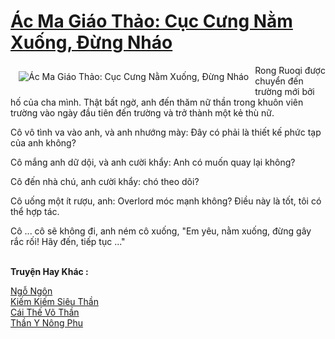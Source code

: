 <a href="https://truyentiki.com/ac-ma-giao-thao-cuc-cung-nam-xuong-dung-nhao.30401/" title="Ác Ma Giáo Thảo: Cục Cưng Nằm Xuống, Đừng Nháo"><h1>Ác Ma Giáo Thảo: Cục Cưng Nằm Xuống, Đừng Nháo</h1></a><div style="display:table"><img align="right" style="float: left; padding: 10px;" src="https://truyentiki.com/a/img/str/src/30401.jpg" alt="Ác Ma Giáo Thảo: Cục Cưng Nằm Xuống, Đừng Nháo">Rong Ruoqi được chuyển đến trường mới bởi hố của cha mình. Thật bất ngờ, anh đến thăm nữ thần trong khuôn viên trường vào ngày đầu tiên đến trường và trở thành một kẻ thù nữ. <p></p> Cô vô tình va vào anh, và anh nhướng mày: Đây có phải là thiết kế phức tạp của anh không? <p></p> Cô mắng anh dữ dội, và anh cười khẩy: Anh có muốn quay lại không? <p></p> Cô đến nhà chú, anh cười khẩy: chó theo dõi? <p></p> Cô uống một ít rượu, anh: Overlord móc mạnh không? Điều này là tốt, tôi có thể hợp tác. <p></p> Cô ... cô sẽ không đi, anh ném cô xuống, "Em yêu, nằm xuống, đừng gây rắc rối! Hãy đến, tiếp tục ..."</div><p><br><b>Truyện Hay Khác :</b></p><a href="https://truyentiki.com/ngo-ngon.30400/" alt="Ngỗ Ngôn">Ngỗ Ngôn</a><br/><a href="https://github.com/nownovels/top500/tree/master/truyenhay/33498/" alt="Kiếm Kiếm Siêu Thần">Kiếm Kiếm Siêu Thần</a><br/><a href="https://github.com/nownovels/top500/tree/master/truyenhay/33854/" alt="Cái Thế Võ Thần">Cái Thế Võ Thần</a><br/><a href="https://github.com/nownovels/top500/tree/master/truyenhay/33554/" alt="Thần Y Nông Phu">Thần Y Nông Phu</a><br/>